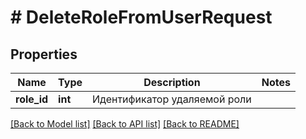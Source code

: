 # # DeleteRoleFromUserRequest

## Properties

Name | Type | Description | Notes
------------ | ------------- | ------------- | -------------
**role_id** | **int** | Идентификатор удаляемой роли | 

[[Back to Model list]](../../README.md#documentation-for-models) [[Back to API list]](../../README.md#documentation-for-api-endpoints) [[Back to README]](../../README.md)


